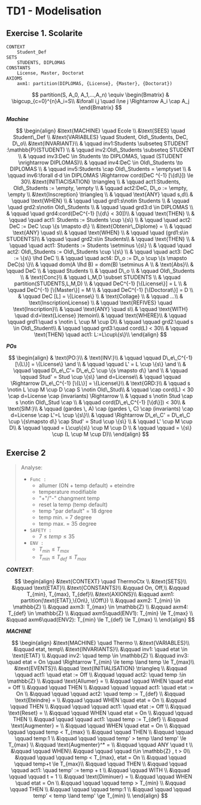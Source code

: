 # TD1 - Modelisation

## Exercise 1. Scolarite

```
CONTEXT
	Student_Def
SETS
	STUDENTS, DIPLOMAS
CONSTANTS
	License, Master, Doctorat
AXIOMS
	axm1: partition(DIPLOMAS, {License}, {Master}, {Doctorat})
```

$$
partition(S, A_0, A_1,...,A_n) \equiv 
\begin{Bmatrix}
	& \bigcup_{c=0}^{n}A_i=S\\ 
	&\forall i,j \quad i\ne j \Rightarrow A_i \cap A_j
\end{Bmatrix}
$$



***Machine***


$$
\begin{align}
	&\text{MACHINE} \quad Ecole \\
	&\text{SEES} \quad Student\_Def \\
	&\text{VARIABLES} \quad Student, Old\_Students, DeC, D\_o\\
	&\text{INVARIANT}\\
	& \qquad inv1:Students \subseteq STUDENT :\mathbb{P}(STUDENT) \\
	& \qquad inv2:Old\_Students \subseteq STUDENT \\
	& \qquad inv3:DeC \in Students \to DIPLOMAS, \quad (STUDENT \nrightarrow DIPLOMAS)\\
	& \qquad inv4:DeC \in Old\_Students \to DIPLOMAS \\
	& \qquad inv5:Students \cap Old\_Students = \emptyset \\
	& \qquad inv6:\forall d·d \in DIPLOMAS \Rightarrow cord(DeC ^{-1} [\{d\}]) \le 30\\
	&\text{INITIACISATION} \triangleq \\
	& \qquad act1:Students, Old\_Students := \empty, \empty \\
	& \qquad act2:DeC, D\_o := \empty, \empty \\
	&\text{Inscreption} \triangleq \\
	& \qquad \text{ANY} \quad s,d\\
	& \qquad \text{WHEN} \\
	& \qquad \quad grd1:s\notin Students \\
	& \qquad \quad grd2:s\notin Old\_Students \\
	&	\qquad \quad grd3:d \in DIPLOMAS \\
	&	\qquad \quad grd4:cord(DeC^{-1} [\{d\} < 30])\\
	& \qquad \text{THEN} \\
	&	\qquad \quad act1: Students := Students \cup \{s\} \\
	&	\qquad \quad act2: DeC := DeC \cup \{s \mapsto d\} \\
	&\text{Obtenir\_Diplome} = \\
	& \qquad \text{ANY} \quad s\\
	& \qquad \text{WHEN} \\
	&	\qquad \quad (grd1:s\in STUDENTS)\\
	&	\qquad \quad grd2:s\in Students\\
	& \qquad \text{THEN} \\
	&	\qquad \quad act1: Students := Students \setminus \{s\} \\
	&	\qquad \quad act2: Old\_Students := Old\_Students \cup \{s\} \\
	&	\qquad \quad act3: DeC := \{s\} \lhd DeC \\
	&	\qquad \quad act4: D\_o := D\_o \cup \{s \mapsto DeC(s) \}\\
	& \qquad dom(A \lhd B) = dom(B) \setminus A \\
	& \text{Abs}\\
	& \qquad DeC \\
	& \qquad Students \\
	& \qquad D\_o \\
	& \qquad Old\_Students \\
	& \text{Conc}\\
	& \qquad L,M,D \subset STUDENTS \\
	& \qquad  partition(STUDENTS,L,M,D) \\
	& \qquad DeC^{-1} [\{License\}] = L \\
	& \qquad DeC^{-1} [\{Master\}] = M \\
	& \qquad DeC^{-1} [\{Doctorat\}] = D \\
	& \qquad DeC [L] = \{License\} \\
	& \text{Collage} \\
	& \qquad ...\\
	& \text{InscriptionLicense} \\
	& \qquad \text{REFIVES} \quad \text{Inscription}\\
	& \qquad \text{ANY} \quad s\\
	& \qquad \text{WITH} \quad d:d=\text{License} )temoin\\
	& \qquad \text{WHERE}\\
	& \qquad \qquad grd1:\quad s \notin L \cup M \cup D\\
	& \qquad \qquad grd2:\quad s \in Old\_Student\\
	& \qquad \qquad grd3:\quad cord(L) < 30\\
	& \qquad \text{THEN} \quad act1: L:=L\cup\{s\}\\
\end{align}
$$



***POs***


$$
\begin{align}
	& \text{PO:}\\
	& \text{INV:}\\
	& \qquad \qquad D\_e\_C^{-1} [\{L\}] = \{License\} \and \\
	& \qquad \qquad L' = L \cup \{s\} \and \\
	& \qquad \qquad D\_e\_C'= D\_e\_C \cup \{s \mapsto d\}  \and \\
	& \qquad \qquad Stud' = Stud \cup \{s\} \and d=License\\
	& \qquad \qquad \Rightarrow D\_e\_C^{-1} [\{L\}] = \{License\}\\
	& \text{GRD:}\\
	& \qquad s \notin L \cup M \cup D \cap S \notin Old\_Stud\\
	& \qquad \cap cord(L) < 30 \cap d=License \cap (invariants) \Rightarrow \\
	& \qquad s \notin Stud \cap s \notin Old\_Stud \cap \\
	& \qquad cord(D\_e\_C^{-1} [\{d\}]) < 30\\
	& \text{SIM:}\\
	& \qquad (gardes \, A) \cap (gardes \, C) \cap (invariants) \cap d=License \cap L'=L \cup \{s\}\\
	& \qquad \Rightarrow D\_e\_C' = D\_e\_C \cup \{s\mapsto d\} \cap Stud' = Stud \cup \{s\} \\
	& \qquad L' \cup M \cup D\\
	& \qquad \qquad = L\cup\{s\} \cup M \cup D \\
	& \qquad \qquad = \{s\} \cup (L \cup M \cup D)\\
\end{align}
$$






## Exercise 2

> Analyse:
>
> - `Func :`
>   - allumer (ON + temp default) + eteindre
>   - temperature modifiable
>   - "+"/"-" changment temp
>   - reset la temp (temp default)
>   - temp "par default" = 18 dgree
>   - temp min. = 7 degree
>   - temp max. = 35 degree
> - `SAFETY :`
>   - $7 \le temp \le 35$
> - `ENV :`
>   - $T_{min} \le T_{max}$
>   - $T_{min} \le T_{def} \le T_{max}$

***CONTEXT***:

$$
\begin{align}
	&\text{CONTEXT} \quad ThermoCtx \\
	&\text{SETS}\\
	&\qquad \text{ETAT}\\
	&\text{CONSTANTS}\\
	&\qquad On, Off,\\
	&\qquad T_{min}, T_{max}, T_{def}\\
	&\text{AXIONS}\\
	&\qquad axm1: partition(\text{ETAT},\{On\}, \{Off\}) \\
	&\qquad axm2: T_{min} \in \mathbb{Z} \\
	&\qquad axm3: T_{max} \in \mathbb{Z} \\
	&\qquad axm4: T_{def} \in \mathbb{Z} \\
	&\qquad axm5\quad(ENV1): T_{min} \le T_{max} \\
	&\qquad axm6\quad(ENV2): T_{min} \le T_{def} \le T_{max} \\
\end{align}
$$

***MACHINE***


$$
\begin{align}
	&\text{MACHINE} \quad Thermo \\
	&\text{VARIABLES}\\
	&\qquad etat, temp\\
	&\text{INVARIANTS}\\
	&\qquad inv1: \quad etat \in \text{ETAT} \\
	&\qquad inv2: \quad temp \in \mathbb{Z} \\
	&\qquad inv3: \quad etat = On \quad \Rightarrow T_{min} \le temp \land temp \le T_{max}\\
	&\text{EVENTS}\\
	&\qquad \text{INITIALISATION} \triangleq \\
	&\qquad \qquad act1: \quad etat := Off \\
	&\qquad \qquad act2: \quad temp :\in \mathbb{Z} \\
	&\qquad \text{Allumer} = \\
	&\qquad \qquad WHEN \quad etat = Off \\
	&\qquad \qquad THEN \\
	&\qquad \qquad \qquad act1: \quad etat := On \\
	&\qquad \qquad \qquad act2: \quad temp := T_{def} \\
	&\qquad \text{Eteindre} = \\
	&\qquad \qquad WHEN \quad etat = On \\
	&\qquad \qquad THEN \\
	&\qquad \qquad \qquad act1: \quad etat := Off \\
	&\qquad \text{Reset} = \\
	&\qquad \qquad WHEN \quad etat = On \\
	&\qquad \qquad THEN \\
	&\qquad \qquad \qquad act1: \quad temp := T_{def} \\
	&\qquad \text{Augmenter} = \\
	&\qquad \qquad WHEN \quad etat = On \\
	&\qquad \qquad \qquad temp < T_{max} \\
	&\qquad \qquad THEN \\
	&\qquad \qquad \qquad temp:1 \\
	&\qquad \qquad \qquad temp' > temp \land temp' \le T_{max} \\
	&\qquad \text{Augmenter}^* = \\
	&\qquad \qquad ANY \quad t \\
	&\qquad \qquad WHEN\\
	&\qquad \qquad \qquad t\in \mathbb{Z} , t > 0\\
	&\qquad \qquad \qquad temp < T_{max}, etat = On \\
	&\qquad \qquad \qquad temp+t \le T_{max}\\
	&\qquad \qquad THEN \\
	&\qquad \qquad \qquad act1: \quad temp' := temp + t \\
	&\qquad \qquad WITH \\
	&\qquad \qquad \qquad t = 1 \\
	&\qquad \text{Diminuer} = \\
	&\qquad \qquad WHEN \quad etat = On \\
	&\qquad \qquad \qquad temp > T_{min} \\
	&\qquad \qquad THEN \\
	&\qquad \qquad \qquad temp:1 \\
	&\qquad \qquad \qquad temp' < temp \land temp' \ge T_{min} \\
\end{align}
$$

